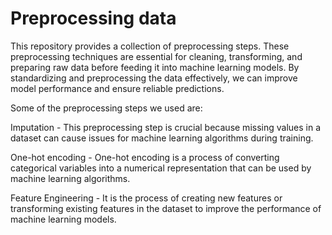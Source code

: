 # Preprocessing data
 
This repository provides a collection of preprocessing steps. These preprocessing techniques are essential for cleaning, transforming, and preparing raw data before feeding it into machine learning models. By standardizing and preprocessing the data effectively, we can improve model performance and ensure reliable predictions.

Some of the preprocessing steps we used are:

Imputation - This preprocessing step is crucial because missing values in a dataset can cause issues for machine learning algorithms during training.

One-hot encoding - One-hot encoding is a process of converting categorical variables into a numerical representation that can be used by machine learning algorithms.

Feature Engineering - It is the process of creating new features or transforming existing features in the dataset to improve the performance of machine learning models. 
